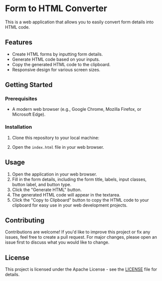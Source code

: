 # Form to HTML Converter

This is a web application that allows you to easily convert form details into HTML code.

## Features

- Create HTML forms by inputting form details.
- Generate HTML code based on your inputs.
- Copy the generated HTML code to the clipboard.
- Responsive design for various screen sizes.

## Getting Started

### Prerequisites

- A modern web browser (e.g., Google Chrome, Mozilla Firefox, or Microsoft Edge).

### Installation

1. Clone this repository to your local machine:


2. Open the `index.html` file in your web browser.

## Usage

1. Open the application in your web browser.
2. Fill in the form details, including the form title, labels, input classes, button label, and button type.
3. Click the "Generate HTML" button.
4. The generated HTML code will appear in the textarea.
5. Click the "Copy to Clipboard" button to copy the HTML code to your clipboard for easy use in your web development projects.

## Contributing

Contributions are welcome! If you'd like to improve this project or fix any issues, feel free to create a pull request. For major changes, please open an issue first to discuss what you would like to change.

## License

This project is licensed under the Apache License - see the [LICENSE](LICENSE) file for details.




